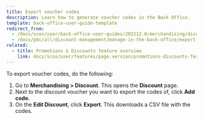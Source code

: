 ```yaml
---
title: Export voucher codes
description: Learn how to generate voucher codes in the Back Office.
template: back-office-user-guide-template
redirect_from:
  - /docs/scos/user/back-office-user-guides/202212.0/merchandising/discount/export-voucher-codes.html
  - /docs/pbc/all/discount-management/manage-in-the-back-office/export-voucher-codes.html
related:
  - title: Promotions & Discounts feature overview
    link: docs/scos/user/features/page.version/promotions-discounts-feature-overview.html
---
```


To export voucher codes, do the following:

1. Go to **Merchandising&nbsp;<span aria-label="and then">></span> Discount**.
    This opens the **Discount** page.
2. Next to the discount voucher you want to export the codes of, click **Add code**.
3. On the **Edit Discount**, click **Export**.
    This downloads a CSV file with the codes.
